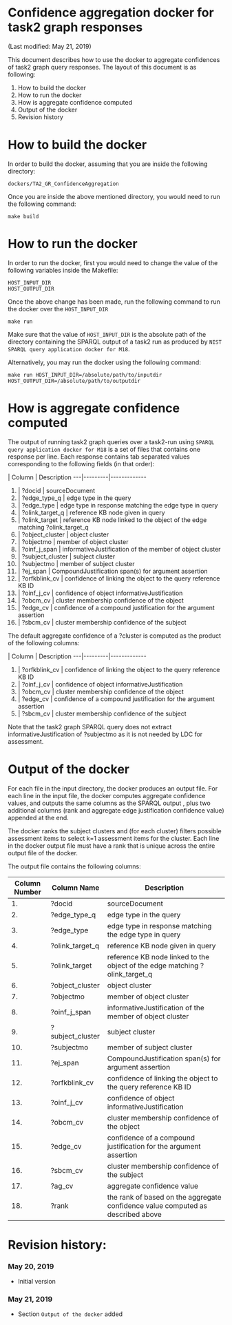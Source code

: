 # Confidence aggregation docker for task2 graph responses

(Last modified: May 21, 2019)

This document describes how to use the docker to aggregate confidences of task2 graph query responses. The layout of this document is as following:

  1. How to build the docker
  2. How to run the docker
  3. How is aggregate confidence computed
  4. Output of the docker
  5. Revision history

# How to build the docker

In order to build the docker, assuming that you are inside the following directory:

`dockers/TA2_GR_ConfidenceAggregation`

Once you are inside the above mentioned directory, you would need to run the following command:

~~~
make build
~~~

# How to run the docker

In order to run the docker, first you would need to change the value of the following variables inside the Makefile:

~~~
HOST_INPUT_DIR
HOST_OUTPUT_DIR
~~~

Once the above change has been made, run the following command to run the docker over the `HOST_INPUT_DIR`

~~~
make run
~~~

Make sure that the value of `HOST_INPUT_DIR` is the absolute path of the directory containing the SPARQL output of a task2 run as produced by `NIST SPARQL query application docker for M18`.

Alternatively, you may run the docker using the following command:

~~~
make run HOST_INPUT_DIR=/absolute/path/to/inputdir HOST_OUTPUT_DIR=/absolute/path/to/outputdir
~~~

# How is aggregate confidence computed

The output of running task2 graph queries over a task2-run using `SPARQL query application docker for M18` is a set of files that contains one response per line. Each response contains tab separated values corresponding to the following fields (in that order):

| Column  | Description
---|---------|-------------
1. |        ?docid            |  sourceDocument
2. |        ?edge_type_q      |  edge type in the query
3. |        ?edge_type        |  edge type in response matching the edge type in query
4. |        ?olink_target_q   |  reference KB node given in query
5. |        ?olink_target     |  reference KB node linked to the object of the edge matching ?olink_target_q
6. |        ?object_cluster   |  object cluster
7. |        ?objectmo         |  member of object cluster
8. |        ?oinf_j_span      |  informativeJustification of the member of object cluster
9. |        ?subject_cluster  |  subject cluster
10. |        ?subjectmo        |  member of subject cluster
11. |        ?ej_span          |  CompoundJustification span(s) for argument assertion
12. |        ?orfkblink_cv     |  confidence of linking the object to the query reference KB ID
13. |        ?oinf_j_cv        |  confidence of object informativeJustification
14. |        ?obcm_cv          |  cluster membership confidence of the object
15. |        ?edge_cv          |  confidence of a compound justification for the argument assertion
16. |        ?sbcm_cv          |  cluster membership confidence of the subject

The default aggregate confidence of a ?cluster is computed as the product of the following columns:

| Column  | Description
---|---------|-------------
1. |        ?orfkblink_cv     |  confidence of linking the object to the query reference KB ID
2. |        ?oinf_j_cv        |  confidence of object informativeJustification
3. |        ?obcm_cv          |  cluster membership confidence of the object
4. |        ?edge_cv          |  confidence of a compound justification for the argument assertion
5. |        ?sbcm_cv          |  cluster membership confidence of the subject

Note that the task2 graph SPARQL query does not extract informativeJustification of ?subjectmo as it is not needed by LDC for assessment.

# Output of the docker

For each file in the input directory, the docker produces an output file. For each line in the input file, the docker computes aggregate confidence values, and outputs the same columns as the SPARQL output , plus two additional columns (rank and aggregate edge justification confidence value) appended at the end.

The docker ranks the subject clusters and (for each cluster) filters possible assessment items to select k=1 assessment items for the cluster. Each line in the docker output file must have a rank that is unique across the entire output file of the docker.

The output file contains the following columns:

Column Number | Column Name | Description
---|---------|-------------
1. |        ?docid            |  sourceDocument
2. |        ?edge_type_q      |  edge type in the query
3. |        ?edge_type        |  edge type in response matching the edge type in query
4. |        ?olink_target_q   |  reference KB node given in query
5. |        ?olink_target     |  reference KB node linked to the object of the edge matching ?olink_target_q
6. |        ?object_cluster   |  object cluster
7. |        ?objectmo         |  member of object cluster
8. |        ?oinf_j_span      |  informativeJustification of the member of object cluster
9. |        ?subject_cluster  |  subject cluster
10. |        ?subjectmo        |  member of subject cluster
11. |        ?ej_span          |  CompoundJustification span(s) for argument assertion
12. |        ?orfkblink_cv     |  confidence of linking the object to the query reference KB ID
13. |        ?oinf_j_cv        |  confidence of object informativeJustification
14. |        ?obcm_cv          |  cluster membership confidence of the object
15. |        ?edge_cv          |  confidence of a compound justification for the argument assertion
16. |        ?sbcm_cv          |  cluster membership confidence of the subject
17. |        ?ag_cv          |  aggregate confidence value
18. |        ?rank          | the rank of based on the aggregate confidence value computed as described above

# Revision history:
### May 20, 2019
  * Initial version

### May 21, 2019
  * Section `Output of the docker` added
